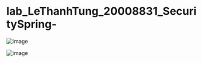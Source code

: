 # lab_LeThanhTung_20008831_SecuritySpring-
![image](https://github.com/tungcutte35/lab_LeThanhTung_20008831_SecuritySpring-/assets/90129081/05011c5c-0728-42a5-9085-2520fedeeadf)

![image](https://github.com/tungcutte35/lab_LeThanhTung_20008831_SecuritySpring-/assets/90129081/83791d00-ef37-4e87-a9df-c6b0f44e583d)

